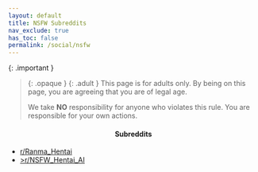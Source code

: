 ```yaml
---
layout: default
title: NSFW Subreddits
nav_exclude: true
has_toc: false
permalink: /social/nsfw
---
```


<!-- 
{: .note }
> {: .opaque }
> 
>
> 
-->

{: .important }
> {: .opaque }
> {: .adult }
> This page is for adults only. By being on this page, you are agreeing that you are of legal age.
>
> We take **NO** responsibility for anyone who violates this rule. You are responsible for your own actions.

<div class="w3-card">
<div class="responsive">
<h4 style="text-align:center">Subreddits</h4>
<ul>
    <li><a href="https://www.reddit.com/r/Ranma_Hentai/" target="_blank">r/Ranma_Hentai</a> </li>
    <li><a href="https://www.reddit.com/r/NSFW_Hentai_AI/" target="_blank">>r/NSFW_Hentai_AI</a></li>
</ul>
</div>
</div>